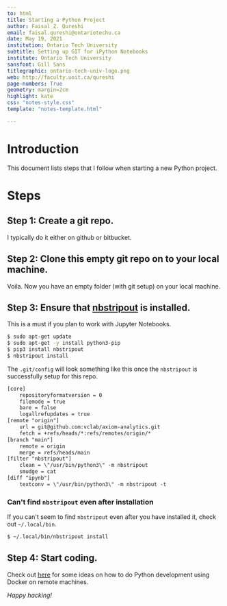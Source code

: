 ```yaml
---
to: html
title: Starting a Python Project 
author: Faisal Z. Qureshi   
email: faisal.qureshi@ontariotechu.ca
date: May 19, 2021
institution: Ontario Tech University
subtitle: Setting up GIT for iPython Notebooks
institute: Ontario Tech University
sansfont: Gill Sans
titlegraphic: ontario-tech-univ-logo.png
web: http://faculty.uoit.ca/qureshi
page-numbers: True
geometry: margin=2cm
highlight: kate
css: "notes-style.css"
template: "notes-template.html"

---
```

# Introduction

This document lists steps that I follow when starting a new Python project.

# Steps

## Step 1: Create a git repo.  

I typically do it either on github or bitbucket.

## Step 2: Clone this empty git repo on to your local machine.

Voila.  Now you have an empty folder (with git setup) on your local machine.

## Step 3: Ensure that [nbstripout](https://pypi.org/project/nbstripout/) is installed.

This is a must if you plan to work with Jupyter Notebooks.  

~~~bash
$ sudo apt-get update
$ sudo apt-get -y install python3-pip
$ pip3 install nbstripout
$ nbstripout install
~~~

The `.git/config` will look something like this once the `nbstripout` is successfully setup for this repo.

~~~txt
[core]
	repositoryformatversion = 0
	filemode = true
	bare = false
	logallrefupdates = true
[remote "origin"]
	url = git@github.com:vclab/axiom-analytics.git
	fetch = +refs/heads/*:refs/remotes/origin/*
[branch "main"]
	remote = origin
	merge = refs/heads/main
[filter "nbstripout"]
	clean = \"/usr/bin/python3\" -m nbstripout
	smudge = cat
[diff "ipynb"]
	textconv = \"/usr/bin/python3\" -m nbstripout -t
~~~

### Can't find `nbstripout` even after installation

If you can't seem to find `nbstripout` even after you have installed it, check out `~/.local/bin`.

~~~bash
$ ~/.local/bin/nbstripout install
~~~

## Step 4: Start coding.

Check out [here](python-dev.html) for some ideas on how to do Python development using Docker on remote machines.


*Happy hacking!*
